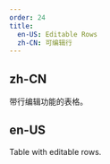 ```yaml
---
order: 24
title:
  en-US: Editable Rows
  zh-CN: 可编辑行
---
```


## zh-CN

带行编辑功能的表格。

## en-US

Table with editable rows.
